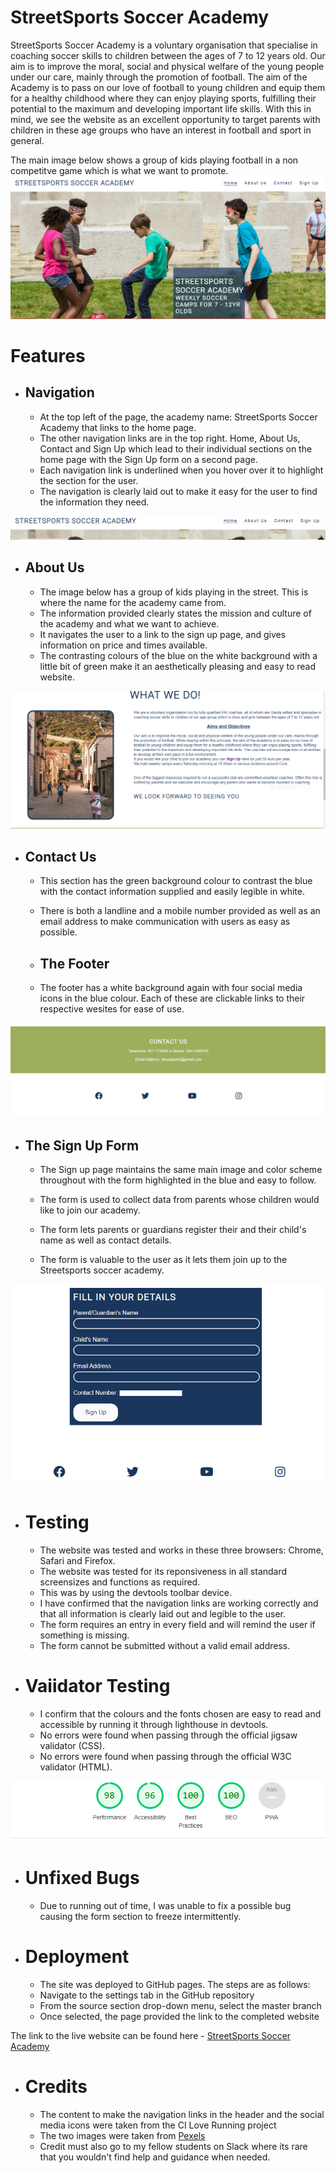 # StreetSports Soccer Academy

StreetSports Soccer Academy is a voluntary organisation that specialise in coaching soccer skills to children between the ages of 7 to 12 years old.
Our aim is to improve the moral, social and physical welfare of the young people under our care, mainly through the promotion of football. The aim of the Academy is to pass on our love of football to young children and equip them for a healthy childhood where they can enjoy playing sports, fulfilling their potential to the maximum and developing important life skills. With this in mind, we see the website as an excellent opportunity to target parents with children in these age groups who have an interest in football and sport in general.

The main image below shows a group of kids playing football in a non competitve game which is what we want to promote.
![Kids playing football](/assets/images/image1.PNG)


# Features

* ## Navigation

    * At the top left of the page, the academy name: StreetSports Soccer Academy that links to the home page.
    * The other navigation links are in the top right. Home, About Us, Contact and Sign Up which lead to  their individual sections on the home page with the Sign Up form on a second page.
    * Each navigation link is underlined when you hover over it to highlight the section for the user.
    * The navigation is clearly laid out to make it easy for the user to find the information they need.

![Navigation links](/assets/images/nav_image.PNG)


* ## About Us

    * The image below  has a group of kids playing in the street. This is where the name for the academy came from.
    * The information provided clearly states the mission and culture of the academy and what we want to achieve.
    * It navigates the user to a link to the sign up page, and gives information on price and times available.
    * The contrasting colours of the blue on the white background with a little bit of green make it an aesthetically pleasing and easy to read website.

![Football on the street](/assets/images/about_us.PNG)



* ## Contact Us

    * This section has the green background colour to contrast the blue with the contact information supplied and easily legible in white.
    * There is both a landline and a mobile number provided as well as an email address to make communication with users as easy as possible.

    * ## The Footer

    * The footer has a white background again with four social media icons in the blue colour. Each of these are clickable links to their respective wesites for ease of use.

![Contact Section](/assets/images/contact_us.PNG)





* ## The Sign Up Form

    * The Sign up page maintains the same main image and color scheme throughout with the form highlighted in the blue and easy to follow.
    * The form is used to collect data from parents whose children would like to join our academy.

    * The form lets parents or guardians register their and their child's name as well as contact details.
    * The form is valuable to the user as it lets them join up to the Streetsports soccer academy.

![SignUp Form](/assets/images/form.PNG)


* # Testing

    * The website was tested and works in these three browsers: Chrome, Safari and Firefox.
    * The website was tested for its reponsiveness in all standard screensizes and functions as required.
    * This was by using the devtools toolbar device.
    * I have confirmed that the navigation links are working correctly and that all information is clearly laid out and legible to the user.
    * The form requires an entry in every field and will remind the user if something is missing.
    * The form cannot be submitted without a valid email address.

* # Vaiidator Testing

    * I confirm that the colours and the fonts chosen are easy to read and accessible by running it through lighthouse in devtools.
    * No errors were found when passing through the official jigsaw validator (CSS).
    * No errors were found when passing through the official W3C validator (HTML).

![Lighthouse Report](/assets/images/lighthouse_report.PNG)

* # Unfixed Bugs

    * Due to running out of time, I was unable to fix a possible bug causing the form section to freeze intermittently.

* # Deployment

    * The site was deployed to GitHub pages. The steps are as follows:
    * Navigate to the settings tab in the GitHub repository
    * From the source section drop-down menu, select the master branch 
    * Once selected, the page provided the link to the completed website

The link to the live website can be found here - [StreetSports Soccer Academy](https://8000-hocks-streetsports-yluarf3ie6l.ws-eu42.gitpod.io/index.html)

* # Credits

    * The content to make the navigation links in the header and the social media icons were taken from the CI Love Running project
    * The two images were taken from [Pexels](https://https://www.pexels.com/)
    * Credit must also go to my fellow students on Slack where its rare that you wouldn't find help and guidance when needed.



























